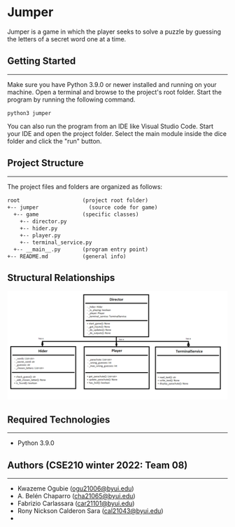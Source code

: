 # Jumper
Jumper is a game in which the player seeks to solve a puzzle by guessing the letters of a secret word one at a time.

## Getting Started
---
Make sure you have Python 3.9.0 or newer installed and running on your machine. Open a terminal and 
browse to the project's root folder. Start the program by running the following command.
```
python3 jumper 
```
You can also run the program from an IDE like Visual Studio Code. Start your IDE and open the 
project folder. Select the main module inside the dice folder and click the "run" button.

## Project Structure
---
The project files and folders are organized as follows:
```
root                    (project root folder)
+-- jumper                (source code for game)
  +-- game              (specific classes)
    +-- director.py
    +-- hider.py
    +-- player.py
    +-- terminal_service.py
  +-- __main__.py       (program entry point)
+-- README.md           (general info)
```

## Structural Relationships
![Structural relationships](https://github.com/rony182/cse210-03/blob/main/structural_relationships.png)

## Required Technologies
---
* Python 3.9.0

## Authors (CSE210 winter 2022: Team 08)
---
* Kwazeme Ogubie (ogu21006@byui.edu)
* A. Belén Chaparro (cha21065@byui.edu)
* Fabrizio Carlassara (car21101@byui.edu)
* Rony Nickson Calderon Sara (cal21043@byui.edu)
* 
